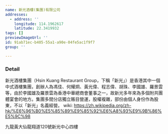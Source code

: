 ```yaml
---
name: 新光酒樓(集團)有限公司
addresses:
  - address: ''
    longitude: 114.1962617
    latitude: 22.3419932
tags: []
previewImageUrl: ''
id: 91ab71ec-b405-55a1-a90e-04fe5ac1f9f7
group: ''

---
```

### Detail
新光酒樓集團（Hsin Kuang Restaurant Group，下稱「新光」）是香港其中一個中式酒樓集團，創辦人為馮佳、何耀炯、黃光偉、程志偉、胡珠、李國雄、羅景雲等，由於李國雄及羅景雲為香港中華總商會董事之一，故新光多年來為多個附共團體宴會的地方。集團多間分店獨立賬目營運，股權複雜，部份由個人身份作為股東，不以「新光」名義經營。 
wiki:
https://zh.wikipedia.org/zh-hk/%E6%96%B0%E5%85%89%E9%85%92%E6%A8%93%E9%9B%86%E5%9C%98

九龍黃大仙龍翔道120號新光中心四樓

